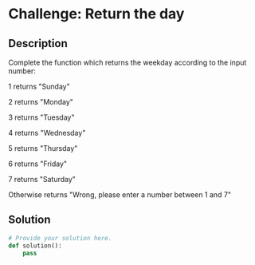 # Challenge: Return the day

## Description

Complete the function which returns the weekday according to the input number:

1 returns "Sunday"

2 returns "Monday"

3 returns "Tuesday"

4 returns "Wednesday"

5 returns "Thursday"

6 returns "Friday"

7 returns "Saturday"

Otherwise returns "Wrong, please enter a number between 1 and 7"


## Solution

```python
# Provide your solution here.
def solution():
    pass
